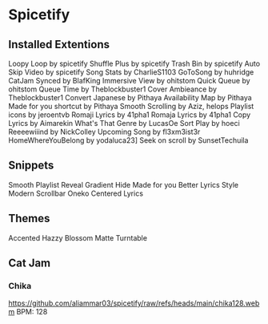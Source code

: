 # Spicetify

## Installed Extentions

Loopy Loop by spicetify
Shuffle Plus by spicetify
Trash Bin by spicetify
Auto Skip Video by spicetify
Song Stats by CharlieS1103
GoToSong by huhridge
CatJam Synced by BlafKing
Immersive View by ohitstom
Quick Queue  by ohitstom
Queue Time by Theblockbuster1
Cover Ambieance by Theblockbuster1
Convert Japanese by Pithaya
Availability Map by Pithaya
Made for you shortcut  by Pithaya
Smooth Scrolling by Aziz, helops
Playlist icons by jeroentvb
Romaji Lyrics by 41pha1
Romaja Lyrics by 41pha1
Copy Lyrics by Aimarekin
What's That Genre by LucasOe
Sort Play by hoeci
Reeeewiiind by NickColley
Upcoming Song by fl3xm3ist3r
HomeWhereYouBelong by yodaluca23]
Seek on scroll by SunsetTechuila

## Snippets

Smooth Playlist Reveal Gradient
Hide Made for you
Better Lyrics Style
Modern Scrollbar
Oneko
Centered Lyrics



## Themes
Accented
Hazzy
Blossom 
Matte
Turntable











## Cat Jam

### Chika
https://github.com/aliammar03/spicetify/raw/refs/heads/main/chika128.webm
BPM: 128

